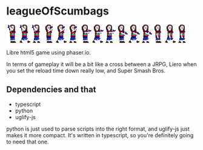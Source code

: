 leagueOfScumbags
================
![alt ebola](release/images/fogle.png "John Fogle")

Libre html5 game using phaser.io.

In terms of gameplay it will be a bit like a cross between a JRPG, Liero when
you set the reload time down really low, and Super Smash Bros.


Dependencies and that
---------------------
 - typescript
 - python
 - uglify-js

python is just used to parse scripts into the right format, and uglify-js just
makes it more compact.
It's written in typescript, so you're definitely going to need that one.
